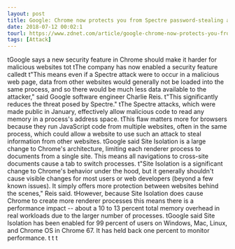 ```yaml
---
layout: post
title: Google: Chrome now protects you from Spectre password-stealing attacks
date: 2018-07-12 00:02:1
tourl: https://www.zdnet.com/article/google-chrome-now-protects-you-from-spectre-password-stealing-attacks/
tags: [Attack]
---
```

 tGoogle says a new security feature in Chrome should make it harder for malicious websites tot tThe company has now enabled a security feature calledt t"This means even if a Spectre attack were to occur in a malicious web page, data from other websites would generally not be loaded into the same process, and so there would be much less data available to the attacker," said Google software engineer Charlie Reis. t"This significantly reduces the threat posed by Spectre." tThe Spectre attacks, which were made public in January, effectively allow malicious code to read any memory in a process's address space. tThis flaw matters more for browsers because they run JavaScript code from multiple websites, often in the same process, which could allow a website to use such an attack to steal information from other websites. tGoogle said Site Isolation is a large change to Chrome's architecture, limiting each renderer process to documents from a single site. This means all navigations to cross-site documents cause a tab to switch processes. t"Site Isolation is a significant change to Chrome's behavior under the hood, but it generally shouldn't cause visible changes for most users or web developers (beyond a few known issues). It simply offers more protection between websites behind the scenes," Reis said. tHowever, because Site Isolation does cause Chrome to create more renderer processes this means there is a performance impact -- about a 10 to 13 percent total memory overhead in real workloads due to the larger number of processes. tGoogle said Site Isolation has been enabled for 99 percent of users on Windows, Mac, Linux, and Chrome OS in Chrome 67. It has held back one percent to monitor performance. t t t